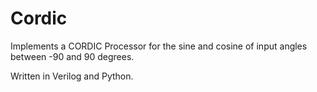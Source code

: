 # Cordic
Implements a CORDIC Processor for the sine and cosine of input angles between -90 and 90 degrees.

Written in Verilog and Python.
